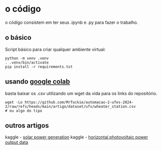 # o código

o código consistem em ter seus .ipynb e .py para fazer o trabalho.

## o básico

Script básico para criar qualquer ambiente virtual:

```shell
python -m venv .venv
. .venv/bin/activate
pip install -r requirements.txt
```

## usando [google colab](https://colab.research.google.com/)

basta baixar os .csv utilizando um wget da vida para os links do repositório.

```shell
wget -Lo https://github.com/MrTuckie/automacao-2-ufes-2024-2/raw/refs/heads/main/artigo/dataset/ufv/wheater_station.csv
# ou algo do tipo
```

## outros artigos

kaggle - [solar power generation](https://www.kaggle.com/datasets/anikannal/solar-power-generation-data)
kaggle - [horizontal photovoltaic power output data](https://www.kaggle.com/datasets/saurabhshahane/northern-hemisphere-horizontal-photovoltaic)
